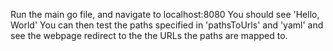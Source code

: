 Run the main go file, and navigate to localhost:8080
You should see 'Hello, World'
You can then test the paths specified in 'pathsToUrls' and 'yaml' and see the webpage redirect to the the URLs the paths are mapped to.
